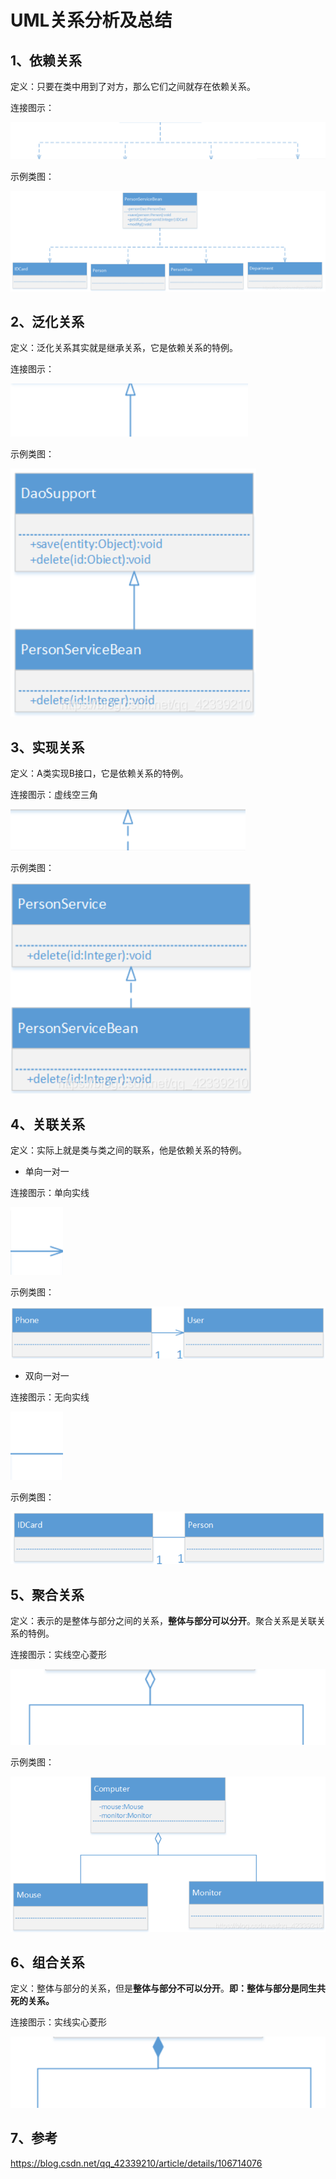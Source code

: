 # UML关系分析及总结

## 1、依赖关系

定义：只要在类中用到了对方，那么它们之间就存在依赖关系。

连接图示：

![image-20230525094650867](UML关系分析及总结.assets/image-20230525094650867.png)

示例类图：

![image-20230525094821999](UML关系分析及总结.assets/image-20230525094821999.png)

## 2、泛化关系

定义：泛化关系其实就是继承关系，它是依赖关系的特例。

连接图示：

![image-20230525095117689](UML关系分析及总结.assets/image-20230525095117689.png)

示例类图：

![image-20230525095210938](UML关系分析及总结.assets/image-20230525095210938.png)

## 3、实现关系

定义：A类实现B接口，它是依赖关系的特例。

连接图示：虚线空三角

![image-20230525095436142](UML关系分析及总结.assets/image-20230525095436142.png)

示例类图：

![image-20230525095548518](UML关系分析及总结.assets/image-20230525095548518.png)

## 4、关联关系

定义：实际上就是类与类之间的联系，他是依赖关系的特例。

- 单向一对一

连接图示：单向实线

![image-20230525095829649](UML关系分析及总结.assets/image-20230525095829649.png)

示例类图：

![image-20230525095919101](UML关系分析及总结.assets/image-20230525095919101.png)

- 双向一对一

连接图示：无向实线

![image-20230525100109089](UML关系分析及总结.assets/image-20230525100109089.png)

示例类图：

![image-20230525100043645](UML关系分析及总结.assets/image-20230525100043645.png)

## 5、聚合关系

定义：表示的是整体与部分之间的关系，**整体与部分可以分开**。聚合关系是关联关系的特例。

连接图示：实线空心菱形

![image-20230525100724308](UML关系分析及总结.assets/image-20230525100724308.png)

示例类图：

![image-20230525100757585](UML关系分析及总结.assets/image-20230525100757585.png)

## 6、组合关系

定义：整体与部分的关系，但是**整体与部分不可以分开**。**即：整体与部分是同生共死的关系。**

连接图示：实线实心菱形

![image-20230525101113196](UML关系分析及总结.assets/image-20230525101113196.png)

## 7、参考

https://blog.csdn.net/qq_42339210/article/details/106714076